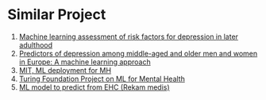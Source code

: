 # Similar Project

1. [Machine learning assessment of risk factors for depression in later adulthood](https://www.thelancet.com/action/showPdf?pii=S2666-7762%2822%2900092-8)
2. [Predictors of depression among middle-aged and older men and women in Europe: A machine learning approach](https://www.thelancet.com/journals/lanepe/article/PIIS2666-7762(22)00084-9/fulltext)
3. [MIT, ML deployment for MH](https://news.mit.edu/2022/deploying-machine-learning-improve-mental-health-rosalind-picard-0126)
4. [Turing Foundation Project on ML for Mental Health](https://www.turing.ac.uk/research/research-projects/ai-precision-mental-health#:~:text=Machine%20learning%20will%20be%20used,genetics%2C%20cognition%2C%20demographics)
5. [ML model to predict from EHC (Rekam medis)](https://www.nature.com/articles/s41591-022-01811-5)
